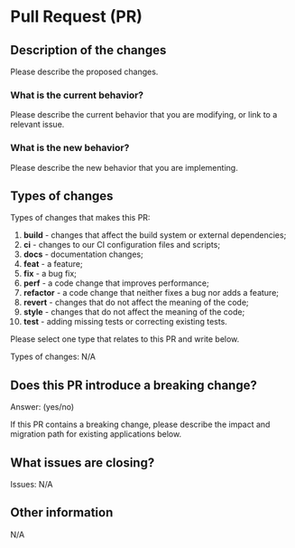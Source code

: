# Pull Request (PR)

## Description of the changes

Please describe the proposed changes.

### What is the current behavior?

Please describe the current behavior that you are modifying, or link to a relevant issue.

### What is the new behavior?

Please describe the new behavior that you are implementing.

## Types of changes

Types of changes that makes this PR:

1. **build** - changes that affect the build system or external dependencies;
2. **ci** - changes to our CI configuration files and scripts;
3. **docs** - documentation changes;
4. **feat** - a feature;
5. **fix** - a bug fix;
6. **perf** - a code change that improves performance;
7. **refactor** - a code change that neither fixes a bug nor adds a feature;
8. **revert** - changes that do not affect the meaning of the code;
9. **style** - changes that do not affect the meaning of the code;
10. **test** - adding missing tests or correcting existing tests.

Please select one type that relates to this PR and write below.

Types of changes: N/A

## Does this PR introduce a breaking change?

Answer: (yes/no)

If this PR contains a breaking change, please describe the impact and migration path for existing applications below.

## What issues are closing?

Issues: N/A

## Other information

N/A
